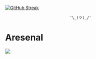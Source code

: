 
[![GitHub Streak](http://github-readme-streak-stats.herokuapp.com?user=kowais915&theme=highcontrast)](https://git.io/streak-stats)
                        
                        
                        
                                 ¯\_(ツ)_/¯

# Aresenal

<img src="https://cdn.jsdelivr.net/gh/devicons/devicon/icons/react/react-original-wordmark.svg" />
          
